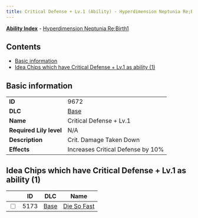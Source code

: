 ```yaml
---
title: Critical Defense + Lv.1 (Ability) - Hyperdimension Neptunia Re;Birth1
---
```


[**Ability Index**](/neptunia/rb1/ability/index.html) - [Hyperdimension Neptunia Re;Birth1](/neptunia/rb1)

## Contents

- [Basic information](#basic-information)
- [Idea Chips which have Critical Defense + Lv.1 as ability (1)](#idea-chips-which-have-critical-defense-lv1-as-ability-1)

## Basic information

|   |   |
| -- | -- |
| **ID** | 9672 |
| **DLC** | [Base](/neptunia/rb1/dlc/1-base.html) |
| **Name** | Critical Defense + Lv.1 |
| **Required Lily level** | N/A |
| **Description** | Crit. Damage Taken Down |
| **Effects** | Increases Critical Defense by 10% |


## Idea Chips which have Critical Defense + Lv.1 as ability (1)

|    | ID | DLC | Name |
| -- | -- | --- | ---- |
| <input type="checkbox" id="rb1-item-1-5173" class="trackbox" /> | 5173 | [Base](/neptunia/rb1/dlc/1-base.html) | [Die So Fast](/neptunia/rb1/item/1-5173-die-so-fast.html) |
